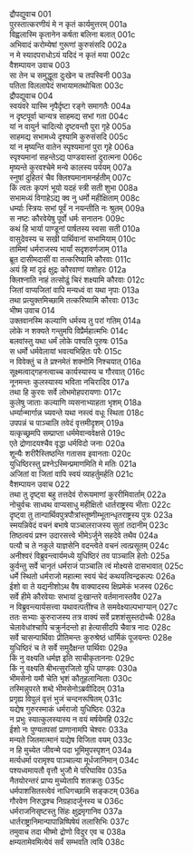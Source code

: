 द्रौपद्युवाच	001  
पुरस्तात्करणीयं मे न कृतं कार्यमुत्तरम्	001a  
विह्वलास्मि कृतानेन कर्षता बलिना बलात्	001c  
अभिवादं करोम्येषां गुरूणां कुरुसंसदि	002a  
न मे स्यादपराधोऽयं यदिदं न कृतं मया	002c  
वैशम्पायन उवाच	003  
सा तेन च समुद्धूता दुःखेन च तपस्विनी	003a  
पतिता विललापेदं सभायामतथोचिता	003c  
द्रौपद्युवाच	004  
स्वयंवरे यास्मि नृपैर्दृष्टा रङ्गे समागतैः	004a  
न दृष्टपूर्वा चान्यत्र साहमद्य सभां गता	004c  
यां न वायुर्न चादित्यो दृष्टवन्तौ पुरा गृहे	005a  
साहमद्य सभामध्ये दृश्यामि कुरुसंसदि	005c  
यां न मृष्यन्ति वातेन स्पृश्यमानां पुरा गृहे	006a  
स्पृश्यमानां सहन्तेऽद्य पाण्डवास्तां दुरात्मना	006c  
मृष्यन्ते कुरवश्चेमे मन्ये कालस्य पर्ययम्	007a  
स्नुषां दुहितरं चैव क्लिश्यमानामनर्हतीम्	007c  
किं त्वतः कृपणं भूयो यदहं स्त्री सती शुभा	008a  
सभामध्यं विगाहेऽद्य क्व नु धर्मो महीक्षिताम्	008c  
धर्म्याः स्त्रियः सभां पूर्वं न नयन्तीति नः श्रुतम्	009a  
स नष्टः कौरवेयेषु पूर्वो धर्मः सनातनः	009c  
कथं हि भार्या पाण्डूनां पार्षतस्य स्वसा सती	010a  
वासुदेवस्य च सखी पार्थिवानां सभामियाम्	010c  
तामिमां धर्मराजस्य भार्यां सदृशवर्णजाम्	011a  
ब्रूत दासीमदासीं वा तत्करिष्यामि कौरवाः	011c  
अयं हि मां दृढं क्षुद्रः कौरवाणां यशोहरः	012a  
क्लिश्नाति नाहं तत्सोढुं चिरं शक्ष्यामि कौरवाः	012c  
जितां वाप्यजितां वापि मन्यध्वं वा यथा नृपाः	013a  
तथा प्रत्युक्तमिच्छामि तत्करिष्यामि कौरवाः	013c  
भीष्म उवाच	014  
उक्तवानस्मि कल्याणि धर्मस्य तु परां गतिम्	014a  
लोके न शक्यते गन्तुमपि विप्रैर्महात्मभिः	014c  
बलवांस्तु यथा धर्मं लोके पश्यति पूरुषः	015a  
स धर्मो धर्मवेलायां भवत्यभिहितः परैः	015c  
न विवेक्तुं च ते प्रश्नमेतं शक्नोमि निश्चयात्	016a  
सूक्ष्मत्वाद्गहनत्वाच्च कार्यस्यास्य च गौरवात्	016c  
नूनमन्तः कुलस्यास्य भविता नचिरादिव	017a  
तथा हि कुरवः सर्वे लोभमोहपरायणाः	017c  
कुलेषु जाताः कल्याणि व्यसनाभ्याहता भृशम्	018a  
धर्म्यान्मार्गान्न च्यवन्ते यथा नस्त्वं वधूः स्थिता	018c  
उपपन्नं च पाञ्चालि तवेदं वृत्तमीदृशम्	019a  
यत्कृच्छ्रमपि सम्प्राप्ता धर्ममेवान्ववेक्षसे	019c  
एते द्रोणादयश्चैव वृद्धा धर्मविदो जनाः	020a  
शून्यैः शरीरैस्तिष्ठन्ति गतासव इवानताः	020c  
युधिष्ठिरस्तु प्रश्नेऽस्मिन्प्रमाणमिति मे मतिः	021a  
अजितां वा जितां वापि स्वयं व्याहर्तुमर्हति	021c  
वैशम्पायन उवाच	022  
तथा तु दृष्ट्वा बहु तत्तदेवं रोरूयमाणां कुररीमिवार्ताम्	022a  
नोचुर्वचः साध्वथ वाप्यसाधु महीक्षितो धार्तराष्ट्रस्य भीताः	022c  
दृष्ट्वा तु तान्पार्थिवपुत्रपौत्रांस्तूष्णीम्भूतान्धृतराष्ट्रस्य पुत्रः	023a  
स्मयन्निवेदं वचनं बभाषे पाञ्चालराजस्य सुतां तदानीम्	023c  
तिष्ठत्वयं प्रश्न उदारसत्त्वे भीमेऽर्जुने सहदेवे तथैव	024a  
पत्यौ च ते नकुले याज्ञसेनि वदन्त्वेते वचनं त्वत्प्रसूतम्	024c  
अनीश्वरं विब्रुवन्त्वार्यमध्ये युधिष्ठिरं तव पाञ्चालि हेतोः	025a  
कुर्वन्तु सर्वे चानृतं धर्मराजं पाञ्चालि त्वं मोक्ष्यसे दासभावात्	025c  
धर्मे स्थितो धर्मराजो महात्मा स्वयं चेदं कथयत्विन्द्रकल्पः	026a  
ईशो वा ते यद्यनीशोऽथ वैष वाक्यादस्य क्षिप्रमेकं भजस्व	026c  
सर्वे हीमे कौरवेयाः सभायां दुःखान्तरे वर्तमानास्तवैव	027a  
न विब्रुवन्त्यार्यसत्त्वा यथावत्पतींश्च ते समवेक्ष्याल्पभाग्यान्	027c  
ततः सभ्याः कुरुराजस्य तत्र वाक्यं सर्वे प्रशशंसुस्तदोच्चैः	028a  
चेलावेधांश्चापि चक्रुर्नदन्तो हा हेत्यासीदपि चैवात्र नादः	028c  
सर्वे चासन्पार्थिवाः प्रीतिमन्तः कुरुश्रेष्ठं धार्मिकं पूजयन्तः	028e  
युधिष्ठिरं च ते सर्वे समुदैक्षन्त पार्थिवाः	029a  
किं नु वक्ष्यति धर्मज्ञ इति साचीकृताननाः	029c  
किं नु वक्ष्यति बीभत्सुरजितो युधि पाण्डवः	030a  
भीमसेनो यमौ चेति भृशं कौतूहलान्विताः	030c  
तस्मिन्नुपरते शब्दे भीमसेनोऽब्रवीदिदम्	031a  
प्रगृह्य विपुलं वृत्तं भुजं चन्दनरूषितम्	031c  
यद्येष गुरुरस्माकं धर्मराजो युधिष्ठिरः	032a  
न प्रभुः स्यात्कुलस्यास्य न वयं मर्षयेमहि	032c  
ईशो नः पुण्यतपसां प्राणानामपि चेश्वरः	033a  
मन्यते जितमात्मानं यद्येष विजिता वयम्	033c  
न हि मुच्येत जीवन्मे पदा भूमिमुपस्पृशन्	034a  
मर्त्यधर्मा परामृश्य पाञ्चाल्या मूर्धजानिमान्	034c  
पश्यध्वमायतौ वृत्तौ भुजौ मे परिघाविव	035a  
नैतयोरन्तरं प्राप्य मुच्येतापि शतक्रतुः	035c  
धर्मपाशसितस्त्वेवं नाधिगच्छामि सङ्कटम्	036a  
गौरवेण निरुद्धश्च निग्रहादर्जुनस्य च	036c  
धर्मराजनिसृष्टस्तु सिंहः क्षुद्रमृगानिव	037a  
धार्तराष्ट्रानिमान्पापान्निष्पिषेयं तलासिभिः	037c  
तमुवाच तदा भीष्मो द्रोणो विदुर एव च	038a  
क्षम्यतामेवमित्येवं सर्वं सम्भवति त्वयि	038c  
